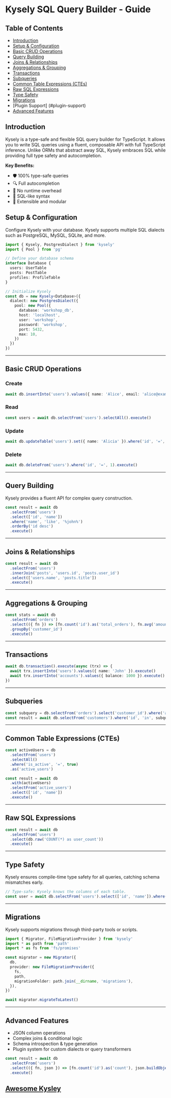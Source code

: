 # Kysely SQL Query Builder - Guide

## Table of Contents

- [Introduction](#introduction)
- [Setup & Configuration](#setup--configuration)
- [Basic CRUD Operations](#basic-crud-operations)
- [Query Building](#query-building)
- [Joins & Relationships](#joins--relationships)
- [Aggregations & Grouping](#aggregations--grouping)
- [Transactions](#transactions)
- [Subqueries](#subqueries)
- [Common Table Expressions (CTEs)](#common-table-expressions-ctes)
- [Raw SQL Expressions](#raw-sql-expressions)
- [Type Safety](#type-safety)
- [Migrations](#migrations)
- [Plugin Support] (#plugin-support)
- [Advanced Features](#advanced-features)

## Introduction
Kysely is a type-safe and flexible SQL query builder for TypeScript. It allows you to write SQL queries using a fluent, composable API with full TypeScript inference. Unlike ORMs that abstract away SQL, Kysely embraces SQL while providing full type safety and autocompletion.

**Key Benefits:**
- 🛡️ 100% type-safe queries
- 🔍 Full autocompletion
- 🚀 No runtime overhead
- 📖 SQL-like syntax
- 🔧 Extensible and modular

## Setup & Configuration
Configure Kysely with your database. Kysely supports multiple SQL dialects such as PostgreSQL, MySQL, SQLite, and more.

```typescript
import { Kysely, PostgresDialect } from 'kysely'
import { Pool } from 'pg'

// Define your database schema
interface Database {
  users: UserTable
  posts: PostTable
  profiles: ProfileTable
}

// Initialize Kysely
const db = new Kysely<Database>({
  dialect: new PostgresDialect({
    pool: new Pool({
      database: 'workshop_db',
      host: 'localhost',
      user: 'workshop',
      password: 'workshop',
      port: 5432,
      max: 10,
    })
  })
})
```

---

## Basic CRUD Operations

### Create
```typescript
await db.insertInto('users').values({ name: 'Alice', email: 'alice@example.com' }).execute()
```

### Read
```typescript
const users = await db.selectFrom('users').selectAll().execute()
```

### Update
```typescript
await db.updateTable('users').set({ name: 'Alicia' }).where('id', '=', 1).execute()
```

### Delete
```typescript
await db.deleteFrom('users').where('id', '=', 1).execute()
```

---

## Query Building
Kysely provides a fluent API for complex query construction.

```typescript
const result = await db
  .selectFrom('users')
  .select(['id', 'name'])
  .where('name', 'like', '%john%')
  .orderBy('id desc')
  .execute()
```

---

## Joins & Relationships

```typescript
const result = await db
  .selectFrom('users')
  .innerJoin('posts', 'users.id', 'posts.user_id')
  .select(['users.name', 'posts.title'])
  .execute()
```

---

## Aggregations & Grouping

```typescript
const stats = await db
  .selectFrom('orders')
  .select(({ fn }) => [fn.count('id').as('total_orders'), fn.avg('amount').as('avg_amount')])
  .groupBy('customer_id')
  .execute()
```

---

## Transactions

```typescript
await db.transaction().execute(async (trx) => {
  await trx.insertInto('users').values({ name: 'John' }).execute()
  await trx.insertInto('accounts').values({ balance: 1000 }).execute()
})
```

---

## Subqueries

```typescript
const subquery = db.selectFrom('orders').select('customer_id').where('amount', '>', 500)
const result = await db.selectFrom('customers').where('id', 'in', subquery).execute()
```

---

## Common Table Expressions (CTEs)

```typescript
const activeUsers = db
  .selectFrom('users')
  .selectAll()
  .where('is_active', '=', true)
  .as('active_users')

const result = await db
  .with(activeUsers)
  .selectFrom('active_users')
  .select(['id', 'name'])
  .execute()
```

---

## Raw SQL Expressions

```typescript
const result = await db
  .selectFrom('users')
  .select(db.raw('COUNT(*) as user_count'))
  .execute()
```

---

## Type Safety
Kysely ensures compile-time type safety for all queries, catching schema mismatches early.

```typescript
// Type-safe: Kysely knows the columns of each table.
const user = await db.selectFrom('users').select(['id', 'name']).where('id', '=', 1).executeTakeFirst()
```

---

## Migrations

Kysely supports migrations through third-party tools or scripts.

```typescript
import { Migrator, FileMigrationProvider } from 'kysely'
import * as path from 'path'
import * as fs from 'fs/promises'

const migrator = new Migrator({
  db,
  provider: new FileMigrationProvider({
    fs,
    path,
    migrationFolder: path.join(__dirname, 'migrations'),
  }),
})

await migrator.migrateToLatest()
```

---

## Advanced Features
- JSON column operations
- Complex joins & conditional logic
- Schema introspection & type generation
- Plugin system for custom dialects or query transformers

```typescript
const result = await db
  .selectFrom('users')
  .select(({ fn, json }) => [fn.count('id').as('count'), json.buildObject({ id: 'users.id' }).as('meta')])
  .execute()
```

## [Awesome Kysley](https://github.com/kysely-org/awesome-kysely)